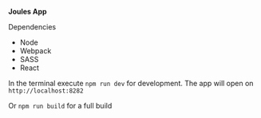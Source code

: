 **Joules App**

Dependencies
- Node
- Webpack
- SASS
- React

In the terminal execute `npm run dev` for development. The app will open on `http://localhost:8282`

Or `npm run build` for a full build
